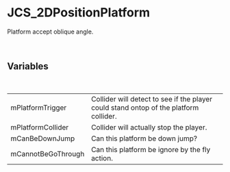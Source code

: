 <!--
   - $File: JCS_2DPositionPlatform.html $
   - $Date: 2018-10-01 20:07:38 $
   - $Revision: $
   - $Creator: Jen-Chieh Shen $
   - $Notice: See LICENSE.txt for modification and distribution information
   -                   Copyright © 2018 by Shen, Jen-Chieh $
-->


<div id="content-header">
  <h1>JCS_2DPositionPlatform</h1>
</div>

<p>
  Platform accept oblique angle.
</p>


<br/>
<h2>Variables</h2>
<br/>

<table>
  <tr>
    <td>mPlatformTrigger</td>
    <td>Collider will detect to see if the player could stand ontop of the platform collider.</td>
  </tr>
  <tr>
    <td>mPlatformCollider</td>
    <td>Collider will actually stop the player.</td>
  </tr>
  <tr>
    <td>mCanBeDownJump</td>
    <td>Can this platform be down jump?</td>
  </tr>
  <tr>
    <td>mCannotBeGoThrough</td>
    <td>Can this platform be ignore by the fly action.</td>
  </tr>
</table>
